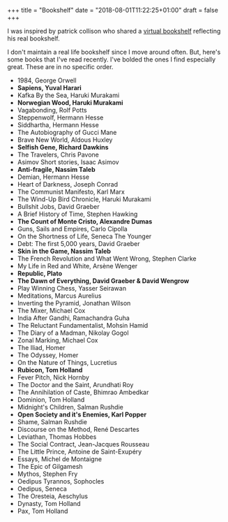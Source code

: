 +++
title = "Bookshelf"
date = "2018-08-01T11:22:25+01:00"
draft = false
+++

I was inspired by patrick collison who shared a [virtual bookshelf](https://patrickcollison.com/bookshelf) reflecting his real bookshelf.

I don't maintain a real life bookshelf since I move around often. But, here's some books that I've read recently. I've bolded the ones I find especially great. These are in no specific order.

- 1984, George Orwell
- **Sapiens, Yuval Harari**
- Kafka By the Sea, Haruki Murakami
- **Norwegian Wood, Haruki Murakami**
- Vagabonding, Rolf Potts
- Steppenwolf, Hermann Hesse
- Siddhartha, Hermann Hesse
- The Autobiography of Gucci Mane
- Brave New World, Aldous Huxley
- **Selfish Gene, Richard Dawkins**
- The Travelers, Chris Pavone
- Asimov Short stories, Isaac Asimov
- **Anti-fragile, Nassim Taleb**
- Demian, Hermann Hesse
- Heart of Darkness, Joseph Conrad
- The Communist Manifesto, Karl Marx
- The Wind-Up Bird Chronicle, Haruki Murakami
- Bullshit Jobs, David Graeber
- A Brief History of Time, Stephen Hawking
- **The Count of Monte Cristo, Alexandre Dumas**
- Guns, Sails and Empires, Carlo Cipolla
- On the Shortness of Life, Seneca The Younger
- Debt: The first 5,000 years, David Graeber
- **Skin in the Game, Nassim Taleb**
- The French Revolution and What Went Wrong, Stephen Clarke
- My Life in Red and White, Arsène Wenger
- **Republic, Plato**
- **The Dawn of Everything, David Graeber & David Wengrow**
- Play Winning Chess, Yasser Seirawan
- Meditations, Marcus Aurelius
- Inverting the Pyramid, Jonathan Wilson
- The Mixer, Michael Cox
- India After Gandhi, Ramachandra Guha
- The Reluctant Fundamentalist, Mohsin Hamid
- The Diary of a Madman, Nikolay Gogol
- Zonal Marking, Michael Cox
- The Iliad, Homer
- The Odyssey, Homer
- On the Nature of Things, Lucretius
- **Rubicon, Tom Holland**
- Fever Pitch, Nick Hornby
- The Doctor and the Saint, Arundhati Roy
- The Annihilation of Caste, Bhimrao Ambedkar
- Dominion, Tom Holland
- Midnight's Children, Salman Rushdie
- **Open Society and it's Enemies, Karl Popper**
- Shame, Salman Rushdie
- Discourse on the Method, René Descartes
- Leviathan, Thomas Hobbes
- The Social Contract, Jean-Jacques Rousseau
- The Little Prince, Antoine de Saint-Exupéry
- Essays, Michel de Montaigne
- The Epic of Gilgamesh
- Mythos, Stephen Fry
- Oedipus Tyrannos, Sophocles
- Oedipus, Seneca
- The Oresteia, Aeschylus
- Dynasty, Tom Holland
- Pax, Tom Holland
